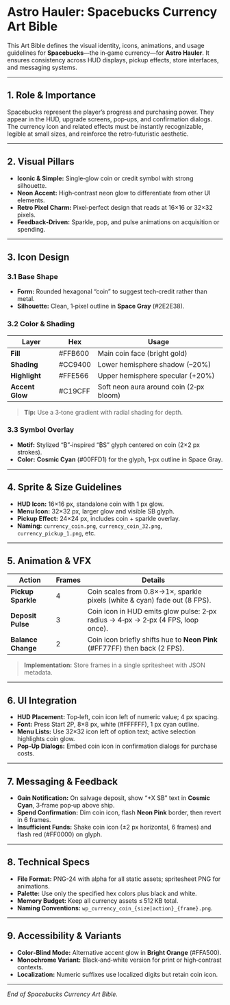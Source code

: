 # Astro Hauler: Spacebucks Currency Art Bible

This Art Bible defines the visual identity, icons, animations, and usage guidelines for **Spacebucks**—the in‑game currency—for **Astro Hauler**. It ensures consistency across HUD displays, pickup effects, store interfaces, and messaging systems.

---

## 1. Role & Importance
Spacebucks represent the player’s progress and purchasing power. They appear in the HUD, upgrade screens, pop‑ups, and confirmation dialogs. The currency icon and related effects must be instantly recognizable, legible at small sizes, and reinforce the retro‑futuristic aesthetic.

---

## 2. Visual Pillars
- **Iconic & Simple:** Single‑glow coin or credit symbol with strong silhouette.
- **Neon Accent:** High‑contrast neon glow to differentiate from other UI elements.
- **Retro Pixel Charm:** Pixel‑perfect design that reads at 16×16 or 32×32 pixels.
- **Feedback‑Driven:** Sparkle, pop, and pulse animations on acquisition or spending.

---

## 3. Icon Design

### 3.1 Base Shape
- **Form:** Rounded hexagonal “coin” to suggest tech‑credit rather than metal.
- **Silhouette:** Clean, 1‑pixel outline in **Space Gray** (#2E2E38).

### 3.2 Color & Shading
| Layer           | Hex       | Usage                                   |
|-----------------|-----------|-----------------------------------------|
| **Fill**          | #FFB600   | Main coin face (bright gold)            |
| **Shading**       | #CC9400   | Lower hemisphere shadow (–20%)           |
| **Highlight**     | #FFE566   | Upper hemisphere specular (+20%)         |
| **Accent Glow**   | #C19CFF   | Soft neon aura around coin (2‑px bloom) |

> **Tip:** Use a 3‑tone gradient with radial shading for depth.

### 3.3 Symbol Overlay
- **Motif:** Stylized “₿”‑inspired “₿S” glyph centered on coin (2×2 px strokes).
- **Color:** **Cosmic Cyan** (#00FFD1) for the glyph, 1‑px outline in Space Gray.

---

## 4. Sprite & Size Guidelines
- **HUD Icon:** 16×16 px, standalone coin with 1 px glow.
- **Menu Icon:** 32×32 px, larger glow and visible SB glyph.
- **Pickup Effect:** 24×24 px, includes coin + sparkle overlay.
- **Naming:** `currency_coin.png`, `currency_coin_32.png`, `currency_pickup_1.png`, etc.

---

## 5. Animation & VFX
| Action            | Frames | Details                                                                        |
|-------------------|--------|--------------------------------------------------------------------------------|
| **Pickup Sparkle**   | 4      | Coin scales from 0.8×→1×, sparkle pixels (white & cyan) fade out (8 FPS).         |
| **Deposit Pulse**    | 3      | Coin icon in HUD emits glow pulse: 2‑px radius → 4‑px → 2‑px (4 FPS, loop once).   |
| **Balance Change**   | 2      | Coin icon briefly shifts hue to **Neon Pink** (#FF77FF) then back (2 FPS).      |

> **Implementation:** Store frames in a single spritesheet with JSON metadata.

---

## 6. UI Integration
- **HUD Placement:** Top‑left, coin icon left of numeric value; 4 px spacing.
- **Font:** Press Start 2P, 8×8 px, white (#FFFFFF), 1 px cyan outline.
- **Menu Lists:** Use 32×32 icon left of option text; active selection highlights coin glow.
- **Pop‑Up Dialogs:** Embed coin icon in confirmation dialogs for purchase costs.

---

## 7. Messaging & Feedback
- **Gain Notification:** On salvage deposit, show “+X SB” text in **Cosmic Cyan**, 3‑frame pop‑up above ship.
- **Spend Confirmation:** Dim coin icon, flash **Neon Pink** border, then revert in 6 frames.
- **Insufficient Funds:** Shake coin icon (±2 px horizontal, 6 frames) and flash red (#FF0000) on glyph.

---

## 8. Technical Specs
- **File Format:** PNG-24 with alpha for all static assets; spritesheet PNG for animations.
- **Palette:** Use only the specified hex colors plus black and white.
- **Memory Budget:** Keep all currency assets ≤ 512 KB total.
- **Naming Conventions:** `wp_currency_coin_{size|action}_{frame}.png`.

---

## 9. Accessibility & Variants
- **Color‑Blind Mode:** Alternative accent glow in **Bright Orange** (#FFA500).
- **Monochrome Variant:** Black‑and‑white version for print or high‑contrast contexts.
- **Localization:** Numeric suffixes use localized digits but retain coin icon.

---

*End of Spacebucks Currency Art Bible.*

